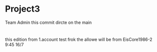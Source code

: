 # Project3
Team Admin 
this commit dircte on the main 
#
this edition from  1.account
test frok the allowe will be from EisCore1986-2
9:45 16/7
#
